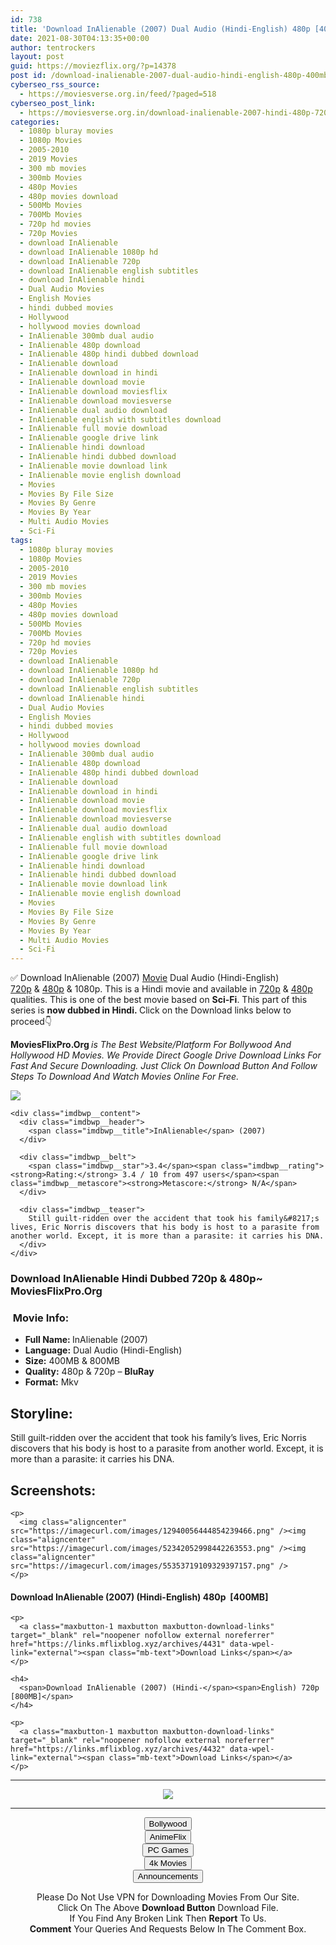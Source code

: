 ```yaml
---
id: 738
title: 'Download InAlienable (2007) Dual Audio (Hindi-English) 480p [400MB] || 720p [800MB]'
date: 2021-08-30T04:13:35+00:00
author: tentrockers
layout: post
guid: https://moviezflix.org/?p=14378
post id: /download-inalienable-2007-dual-audio-hindi-english-480p-400mb-720p-800mb/
cyberseo_rss_source:
  - https://moviesverse.org.in/feed/?paged=518
cyberseo_post_link:
  - https://moviesverse.org.in/download-inalienable-2007-hindi-480p-720p/
categories:
  - 1080p bluray movies
  - 1080p Movies
  - 2005-2010
  - 2019 Movies
  - 300 mb movies
  - 300mb Movies
  - 480p Movies
  - 480p movies download
  - 500Mb Movies
  - 700Mb Movies
  - 720p hd movies
  - 720p Movies
  - download InAlienable
  - download InAlienable 1080p hd
  - download InAlienable 720p
  - download InAlienable english subtitles
  - download InAlienable hindi
  - Dual Audio Movies
  - English Movies
  - hindi dubbed movies
  - Hollywood
  - hollywood movies download
  - InAlienable 300mb dual audio
  - InAlienable 480p download
  - InAlienable 480p hindi dubbed download
  - InAlienable download
  - InAlienable download in hindi
  - InAlienable download movie
  - InAlienable download moviesflix
  - InAlienable download moviesverse
  - InAlienable dual audio download
  - InAlienable english with subtitles download
  - InAlienable full movie download
  - InAlienable google drive link
  - InAlienable hindi download
  - InAlienable hindi dubbed download
  - InAlienable movie download link
  - InAlienable movie english download
  - Movies
  - Movies By File Size
  - Movies By Genre
  - Movies By Year
  - Multi Audio Movies
  - Sci-Fi
tags:
  - 1080p bluray movies
  - 1080p Movies
  - 2005-2010
  - 2019 Movies
  - 300 mb movies
  - 300mb Movies
  - 480p Movies
  - 480p movies download
  - 500Mb Movies
  - 700Mb Movies
  - 720p hd movies
  - 720p Movies
  - download InAlienable
  - download InAlienable 1080p hd
  - download InAlienable 720p
  - download InAlienable english subtitles
  - download InAlienable hindi
  - Dual Audio Movies
  - English Movies
  - hindi dubbed movies
  - Hollywood
  - hollywood movies download
  - InAlienable 300mb dual audio
  - InAlienable 480p download
  - InAlienable 480p hindi dubbed download
  - InAlienable download
  - InAlienable download in hindi
  - InAlienable download movie
  - InAlienable download moviesflix
  - InAlienable download moviesverse
  - InAlienable dual audio download
  - InAlienable english with subtitles download
  - InAlienable full movie download
  - InAlienable google drive link
  - InAlienable hindi download
  - InAlienable hindi dubbed download
  - InAlienable movie download link
  - InAlienable movie english download
  - Movies
  - Movies By File Size
  - Movies By Genre
  - Movies By Year
  - Multi Audio Movies
  - Sci-Fi
---
```

<div class="thecontent clearfix">
  <p>
    ✅ Download InAlienable (2007) <a href="https://moviesverse.org.in/category/movies/" data-wpel-link="internal">Movie</a> Dual Audio (Hindi-English) <a href="https://moviesverse.org.in/720p-movies/" data-wpel-link="internal">720p</a>&nbsp;&&nbsp;<a href="https://moviesverse.org.in/480p-movies/" data-wpel-link="internal">480p</a> & 1080p. This is a Hindi movie and available in <a href="https://moviesverse.org.in/720p-movies/" data-wpel-link="internal">720p</a>&nbsp;&&nbsp;<a href="https://moviesverse.org.in/480p-movies/" data-wpel-link="internal">480p</a> qualities. This is one of the best movie based on <strong>Sci-Fi</strong>. This part of this series is <strong>now dubbed in <span>Hindi.&nbsp;</span></strong><span>Click on the Download links below to proceed👇</span>
  </p>
  
  <p>
    <strong><span>MoviesFlixPro.Org&nbsp;</span></strong><em>is The Best Website/Platform For Bollywood And Hollywood HD Movies. We Provide Direct Google Drive Download Links For Fast And Secure Downloading. Just Click On Download Button And Follow Steps To&nbsp;Download And Watch Movies Online For Free.</em>
  </p>
  
  <div class="imdbwp imdbwp--movie dark">
    <div class="imdbwp__thumb">
      <a class="imdbwp__link" target="_blank" title="InAlienable" href="https://www.imdb.com/title/tt1027874/" rel="nofollow external noopener noreferrer" data-wpel-link="external"><img class="imdbwp__img" src="https://m.media-amazon.com/images/M/MV5BMjM3NDk5MTA3MF5BMl5BanBnXkFtZTgwMjI5MTA2MDE@._V1_SX300.jpg" /></a>
    </div>
    
    <div class="imdbwp__content">
      <div class="imdbwp__header">
        <span class="imdbwp__title">InAlienable</span> (2007)
      </div>
      
      <div class="imdbwp__belt">
        <span class="imdbwp__star">3.4</span><span class="imdbwp__rating"><strong>Rating:</strong> 3.4 / 10 from 497 users</span><span class="imdbwp__metascore"><strong>Metascore:</strong> N/A</span>
      </div>
      
      <div class="imdbwp__teaser">
        Still guilt-ridden over the accident that took his family&#8217;s lives, Eric Norris discovers that his body is host to a parasite from another world. Except, it is more than a parasite: it carries his DNA.
      </div>
    </div>
  </div>
  
  <h3>
    <span>Download InAlienable Hindi Dubbed 720p & 480p~ MoviesFlixPro.Org</span>
  </h3>
  
  <h3>
    <span>&nbsp;Movie Info:&nbsp;</span>
  </h3>
  
  <ul>
    <li>
      <strong>Full Name: </strong>InAlienable (2007)
    </li>
    <li>
      <strong>Language:</strong> Dual Audio (Hindi-English)
    </li>
    <li>
      <strong>Size:</strong> 400MB & 800MB
    </li>
    <li>
      <strong>Quality:</strong> 480p & 720p – <span><strong>BluRay</strong></span>
    </li>
    <li>
      <strong>Format:</strong>&nbsp;Mkv
    </li>
  </ul>
  
  <h2>
    <span>Storyline:</span>
  </h2>
  
  <p>
    Still guilt-ridden over the accident that took his family’s lives, Eric Norris discovers that his body is host to a parasite from another world. Except, it is more than a parasite: it carries his DNA.
  </p>
  
  <div class="summary_text">
    <h2>
      <span>Screenshots:</span>
    </h2>
    
    <p>
      <img class="aligncenter" src="https://imagecurl.com/images/12940056444854239466.png" /><img class="aligncenter" src="https://imagecurl.com/images/52342052998442263553.png" /><img class="aligncenter" src="https://imagecurl.com/images/55353719109329397157.png" />
    </p>
  </div>
  
  <div class="inline canwrap">
    <h4>
      <span>Download InAlienable (2007) (Hindi-English) </span><span>480p&nbsp; [400MB]</span>
    </h4>
    
    <p>
      <a class="maxbutton-1 maxbutton maxbutton-download-links" target="_blank" rel="noopener nofollow external noreferrer" href="https://links.mflixblog.xyz/archives/4431" data-wpel-link="external"><span class="mb-text">Download Links</span></a>
    </p>
    
    <h4>
      <span>Download InAlienable (2007) (Hindi-</span><span>English) 720p [800MB]</span>
    </h4>
    
    <p>
      <a class="maxbutton-1 maxbutton maxbutton-download-links" target="_blank" rel="noopener nofollow external noreferrer" href="https://links.mflixblog.xyz/archives/4432" data-wpel-link="external"><span class="mb-text">Download Links</span></a>
    </p>
  </div>
</div>

<center>
  </p> 
  
  <hr />
  
  <p>
    <a href="http://gdrivepro.xyz/join.php" data-wpel-link="external" target="_blank" rel="nofollow external noopener noreferrer"><img src="https://i.imgur.com/FhMdWdW.png" /></a>
  </p>
  
  <hr />
  
  <p>
    <a href="https://dogemovies.xyz" target="_blank" data-wpel-link="external" rel="nofollow external noopener noreferrer"><button class="button button5">Bollywood</button></a><br /> <a href="https://animeflix.in" target="_blank" data-wpel-link="external" rel="nofollow external noopener noreferrer"><button class="button button5">AnimeFlix</button></a><br /> <a href="https://gamesflix.net/" target="_blank" data-wpel-link="external" rel="nofollow external noopener noreferrer"><button class="button button5">PC Games</button></a><br /> <a href="https://uhdmovies.in" target="_blank" data-wpel-link="external" rel="nofollow external noopener noreferrer"><button class="button button5">4k Movies</button></a><br /> <a href="https://moviesverse.org.in/announcements/" target="_blank" data-wpel-link="internal" rel="noopener"><button class="button button5">Announcements</button></a>
  </p>
  
  <div class="alert alert-danger">
    Please Do Not Use VPN for Downloading Movies From Our Site.
  </div>
  
  <div class="alert alert-success">
    Click On The Above <strong>Download Button</strong> Download File.
  </div>
  
  <div class="alert alert-warning">
    If You Find Any Broken Link Then <strong>Report</strong> To Us.
  </div>
  
  <div class="alert alert-info">
    <strong>Comment</strong> Your Queries And Requests Below In The Comment Box.
  </div>
  
  <p>
    </center>
  </p>